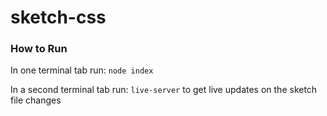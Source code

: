 # sketch-css

### How to Run
In one terminal tab run:
```node index```

In a second terminal tab run:
```live-server``` to get live updates on the sketch file changes
